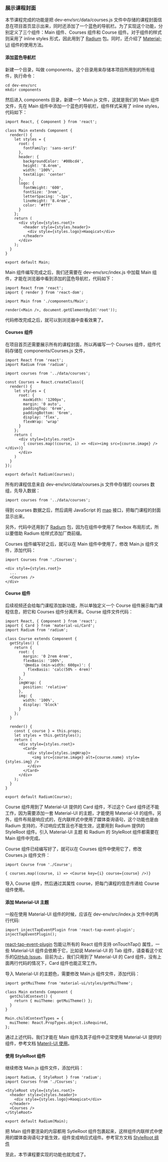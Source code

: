 ### 展示课程封面

本节课程完成的功能是把 dev-env/src/data/courses.js 文件中存储的课程封面信息在项目首页显示出来，同时还添加了一个蓝色的导航栏。为了实现这个功能，分别定义了三个组件：Main 组件、Courses 组件和 Course 组件。对于组件的样式则采用了 inline styles 形式，因此用到了 [Radium](http://stack.formidable.com/radium/) 包。同时，还介绍了 [Material-UI](http://www.material-ui.com/#/) 组件的使用方法。

#### 添加蓝色导航栏

新建一个目录，叫做 components，这个目录用来存储本项目所用到的所有组件，执行命令：

```
cd dev-env/src
mkdir components

```
然后进入 components 目录，新建一个 Main.js 文件，这就是我们的 Main 组件文件，先在 Main 组件中添加一个蓝色的导航栏，组件样式采用了 inline styles，代码如下：

```
import React, { Component } from 'react';

class Main extends Component {
  render() {
    let styles = {
      root: {
        fontFamily: 'sans-serif'
      },
      header: {
        backgroundColor: '#00bcd4',
        height: '8.4rem',
        width: '100%',
        textAlign: 'center'
      },
      logo: {
        fontWeight: '600',
        fontSize: '3rem',
        letterSpacing: '-1px',
        lineHeight: '8.4rem',
        color: '#fff'
      }
    };
    return (
      <div style={styles.root}>
        <header style={styles.header}>
          <div style={styles.logo}>Haoqicat</div>
        </header>
      </div>
    );
  }
}

export default Main;

```
Main 组件编写完成之后，我们还需要在 dev-env/src/index.js 中加载 Main 组件，才能在浏览器中看到添加的蓝色导航栏，代码如下：

```
import React from 'react';
import { render } from 'react-dom';

import Main from './components/Main';

render(<Main />, document.getElementById('root'));

```
代码修改完成之后，就可以到浏览器中查看效果了。

#### Courses 组件

在项目首页还需要展示所有的课程封面，所以再编写一个 Courses 组件，组件代码存储在 components/Courses.js 文件，

```
import React from 'react';
import Radium from 'radium';

import courses from '../data/courses';

const Courses = React.createClass({
  render() {
    let styles = {
      root: {
        maxWidth: '1200px',
        margin: '0 auto',
        paddingTop: '6rem',
        paddingBottom: '6rem',
        display: 'flex',
        flexWrap: 'wrap'
      }
    };
    return (
      <div style={styles.root}>
        { courses.map((course, i) => <div><img src={course.image} /></div>)}
      </div>
    )
  }
});

export default Radium(Courses);

```
所有的课程信息来自 dev-env/src/data/courses.js 文件中存储的 courses 数组，先导入数据：

```
import courses from '../data/courses';

```
得到 courses 数据之后，然后调用 JavaScript 的 [map](https://developer.mozilla.org/zh-CN/docs/Web/JavaScript/Reference/Global_Objects/Array/map) 接口，把每门课程的封面显示出来。

另外，代码中还用到了 [Radium](http://formidable.com/open-source/radium/) 包，因为在组件中使用了 flexbox 布局形式，所以要借助 Radium 给样式添加厂商前缀。

Courses 组件编写好之后，就可以在 Main 组件中使用了，修改 Main.js 组件文件，添加代码：

```
import Courses from './Courses';

<div style={styles.root}>
  ...
  <Courses />
</div>

```
#### Course 组件

后续视频还会给每门课程添加新功能，所以单独定义一个 Course 组件展示每门课程信息，把它和 Courses 组件分离开来。Course 组件文件代码：

```
import React, { Component } from 'react';
import { Card } from 'material-ui/Card';
import Radium from 'radium';

class Course extends Component {
  getStyles() {
    return {
      root: {
        margin: '0 2rem 4rem',
        flexBasis: '100%',
        '@media (min-width: 600px)': {
          flexBasis: 'calc(50% - 4rem)'
        }
      },
      imgWrap: {
        position: 'relative'
      },
      img: {
        width: '100%',
        display: 'block'
      }
    };
  }

  render() {
    const { course } = this.props;
    let styles = this.getStyles();
    return (
      <div style={styles.root}>
        <Card>
          <div style={styles.imgWrap}>
            <img src={course.image} alt={course.name} style={styles.img} />
          </div>
        </Card>
      </div>
    );
  }
}

export default Radium(Course);

```
Course 组件用到了 Material-UI 提供的 Card 组件，不过这个 Card 组件还不能工作，因为需要添加一套 Material-UI 的主题，才能使用 Material-UI 的组件。另外，组件布局是响应式的，在内联样式中使用了媒体查询语句，这个功能也是由 Radium 支持的，不过响应式暂且也不能生效，这要用到 Radium 提供的 StyleRoot 组件。引入 Material-UI 主题 和 Radium 的 StyleRoot 组件都需要在 Main 组件中完成。

Course 组件已经编写好了，就可以在 Courses 组件中使用它了，修改 Courses.js 组件文件：

```
import Course from './Course';

{ courses.map((course, i) => <Course key={i} course={course} />)}

```
导入 Course 组件，然后通过其属性 course，把每门课程的信息传递给 Course 组件使用。

#### 添加 Material-UI 主题

一般在使用 Material-UI 组件的时候，应该在 dev-env/src/index.js 文件中的两行代码:

```
import injectTapEventPlugin from 'react-tap-event-plugin';
injectTapEventPlugin();

```
[react-tap-event-plugin](https://github.com/zilverline/react-tap-event-plugin) 包能让所有的 React 组件支持 onTouchTap() 属性，一些 Material-UI 组件会依赖于它，比如说 Material-UI 的 Tab 组件，请查看这个欢乐的[GitHub Issue](https://github.com/callemall/material-ui/issues/3504)。目前为止，我们只用到了 Material-UI 的 Card 组件，没有上面两行代码的情况下，Card 组件也能正常工作。

导入 Material-UI 的主题色，需要修改 Main.js 组件文件，添加代码：

```
import getMuiTheme from 'material-ui/styles/getMuiTheme';

class Main extends Component {
  getChildContext() {
    return { muiTheme: getMuiTheme() };
  }
}

Main.childContextTypes = {
  muiTheme: React.PropTypes.object.isRequired,
};

```
通过上述代码，我们才能在 Main 组件及其子组件中正常使用 Material-UI 提供的组件，参考文档 [Materil-UI 使用](http://www.material-ui.com/#/customization/themes)。

#### 使用 StyleRoot 组件

继续修改 Main.js 组件文件，添加代码：

```
import Radium, { StyleRoot } from 'radium';
import Courses from './Courses';

<StyleRoot style={styles.root}>
  <header style={styles.header}>
    <div style={styles.logo}>Haoqicat</div>
  </header>
  <Courses />
</StyleRoot>

export default Radium(Main);

```
把 Main 组件要渲染的内容都用 SytleRoot 组件包裹起来，这样组件内联样式中使用的媒体查询语句才能生效，组件变成响应式组件。参考官方文档 [StyleRoot 组件](https://github.com/FormidableLabs/radium/tree/master/docs/api#styleroot-component)

至此，本节课程要实现的功能也就完成了。
